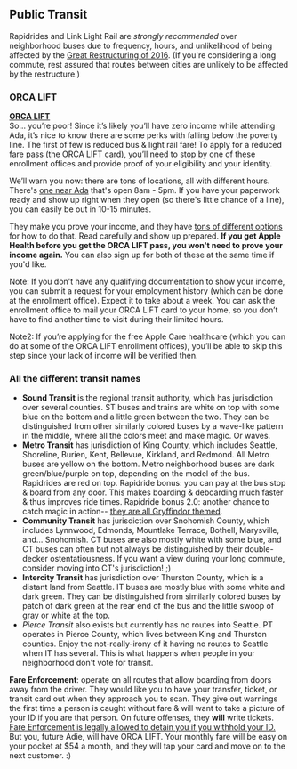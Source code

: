 ## Public Transit

Rapidrides and Link Light Rail are _strongly recommended_ over neighborhood buses due to frequency, hours, and unlikelihood of being affected by the [Great Restructuring of 2016][restructure]. (If you're considering a long commute, rest assured that routes between cities are unlikely to be affected by the restructure.)

[restructure]: http://metro.kingcounty.gov/programs-projects/link-connections/

### ORCA LIFT

**[ORCA LIFT](http://metro.kingcounty.gov/programs-projects/orca-lift/)**  
  So... you’re poor! Since it’s likely you’ll have zero income while attending Ada, it’s nice to know there are some perks with falling below the poverty line. The first of few is reduced bus & light rail fare! To apply for a reduced fare pass (the ORCA LIFT card), you’ll need to stop by one of these enrollment offices and provide proof of your eligibility and your identity.

  We’ll warn you now: there are tons of locations, all with different hours. There's [one near Ada](http://www.kingcounty.gov/healthservices/health/locations/downtown.aspx) that's open 8am - 5pm. If you have your paperwork ready and show up right when they open (so there's little chance of a line), you can easily be out in 10-15 minutes.

  They make you prove your income, and they have [tons of different options](http://metro.kingcounty.gov/programs-projects/orca-lift/to-qualify.html) for how to do that. Read carefully and show up prepared. __If you get Apple Health before you get the ORCA LIFT pass, you won't need to prove your income again.__ You can also sign up for both of these at the same time if you'd like.

  Note: If you don't have any qualifying documentation to show your income, you can submit a request for your employment history (which can be done at the enrollment office). Expect it to take about a week. You can ask the enrollment office to mail your ORCA LIFT card to your home, so you don’t have to find another time to visit during their limited hours.

  Note2: If you’re applying for the free Apple Care healthcare (which you can do at some of the ORCA LIFT enrollment offices), you’ll be able to skip this step since your lack of income will be verified then.

### 

### All the different transit names

* __Sound Transit__ is the regional transit authority, which has jurisdiction over several counties. ST buses and trains are white on top with some blue on the bottom and a little green between the two. They can be distinguished from other similarly colored buses by a wave-like pattern in the middle, where all the colors meet and make magic. Or waves.
* __Metro Transit__ has jurisdiction of King County, which includes Seattle, Shoreline, Burien, Kent, Bellevue, Kirkland, and Redmond. All Metro buses are yellow on the bottom. Metro neighborhood buses are dark green/blue/purple on top, depending on the model of the bus. Rapidrides are red on top. Rapidride bonus: you can pay at the bus stop & board from any door. This makes boarding & deboarding much faster & thus improves ride times. Rapidride bonus 2.0: another chance to catch magic in action-- [they are all Gryffindor themed](https://www.google.com/images?q=metro+rapidride).
* __Community Transit__ has jurisdiction over Snohomish County, which includes Lynnwood, Edmonds, Mountlake Terrace, Bothell, Marysville, and... Snohomish. CT buses are also mostly white with some blue, and CT buses can often but not always be distinguished by their double-decker ostentatiousness. If you want a view during your long commute, consider moving into CT's jurisdiction! ;)
* __Intercity Transit__ has jurisdiction over Thurston County, which is a distant land from Seattle. IT buses are mostly blue with some white and dark green. They can be distinguished from similarly colored buses by patch of dark green at the rear end of the bus and the little swoop of gray or white at the top.
* _Pierce Transit_ also exists but currently has no routes into Seattle. PT operates in Pierce County, which lives between King and Thurston counties. Enjoy the not-really-irony of it having no routes to Seattle when IT has several. This is what happens when people in your neighborhood don't vote for transit.

__Fare Enforcement__: operate on all routes that allow boarding from doors away from the driver. They would like you to have your transfer, ticket, or transit card out when they approach you to scan. They give out warnings the first time a person is caught without fare & will want to take a picture of your ID if you are that person. On future offenses, they __will__ write tickets. [Fare Enforcement is legally allowed to detain you if you withhold your ID.][rights] But you, future Adie, will have ORCA LIFT. Your monthly fare will be easy on your pocket at $54 a month, and they will tap your card and move on to the next customer. :)

[rights]: https://wwrhah.wordpress.com/2013/08/08/questions-and-answers-about-king-county-metro-fare-enforcement/
